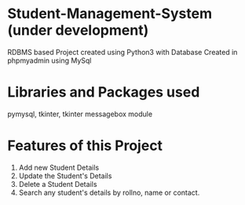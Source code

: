 # Student-Management-System (under development)
RDBMS based Project created using Python3 with Database Created in phpmyadmin using MySql
# Libraries and Packages used
pymysql, tkinter, tkinter messagebox module
# Features of this Project
1. Add new Student Details
2. Update the Student's Details
3. Delete a Student Details
4. Search any student's details by rollno, name or contact.

